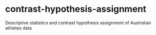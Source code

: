 # contrast-hypothesis-assignment
Descriptive statistics and contrast hypothesis assignment of Australian athletes data
